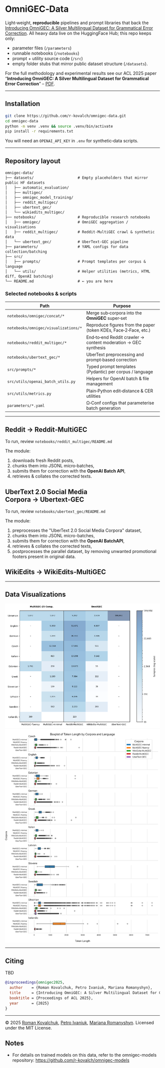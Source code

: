 # OmniGEC‑Data

Light‑weight, **reproducible** pipelines and prompt libraries that back the [Introducing OmniGEC: A Silver Multilingual Dataset for Grammatical Error Correction](https://huggingface.co/collections/lang-uk/omnigec-68095391ebef195ed6c0a5f3).
All heavy data live on the HuggingFace Hub; this repo keeps only:

* parameter files (`/parameters`)
* runnable notebooks (`/notebooks`)
* prompt + utility source code (`/src`)
* empty folder stubs that mirror public dataset structure (`/datasets`).

For the full methodology and experimental results see our ACL 2025 paper
“**Introducing OmniGEC: A Silver Multilingual Dataset for Grammatical Error Correction**” – [PDF](TBD).



---

## Installation

```bash
git clone https://github.com/r‑kovalch/omnigec-data.git
cd omnigec-data
python -m venv .venv && source .venv/bin/activate
pip install -r requirements.txt
```

You will need an `OPENAI_API_KEY` in `.env` for synthetic‑data scripts.

---

## Repository layout

```text
omnigec-data/
├── datasets/                    # Empty placeholders that mirror public HF datasets
│   ├── automatic_evaluation/
│   ├── multigec/
│   ├── omnigec_model_training/
│   ├── reddit_multigec/
│   ├── ubertext_gec/
│   └── wikiedits_multigec/
├── notebooks/                   # Reproducible research notebooks
│   ├── omnigec/                 # OmniGEC aggregation / visualisations
│   ├── reddit_multigec/         # Reddit‑MultiGEC crawl & synthetic data
│   └── ubertext_gec/            # UberText‑GEC pipeline
├── parameters/                  # YAML configs for data collection/batching
├── src/
│   ├── prompts/                 # Prompt templates per corpus & language
│   └── utils/                   # Helper utilities (metrics, HTML diff, OpenAI batching)
└── README.md                    # ← you are here
```

### Selected notebooks & scripts

| Path                                 | Purpose                                                          |
| ------------------------------------ | ---------------------------------------------------------------- |
| `notebooks/omnigec/concat/*`         | Merge sub‑corpora into the **OmniGEC** super‑set                 |
| `notebooks/omnigec/visualizations/*` | Reproduce figures from the paper (token KDEs, Face‑2‑Face, etc.) |
| `notebooks/reddit_multigec/*`        | End‑to‑end Reddit crawler → content moderation → GEC synthesis   |
| `notebooks/ubertext_gec/*`           | UberText preprocessing and prompt‑based correction               |
| `src/prompts/*`                      | Typed prompt templates (Pydantic) per corpus / language          |
| `src/utils/openai_batch_utils.py`    | Helpers for OpenAI batch & file management                       |
| `src/utils/metrics.py`               | Plain‑Python edit‑distance & CER utilities                       |
| `parameters/*.yaml`                  | Ω‑Conf configs that parameterise batch generation                |

---

## Reddit → Reddit‑MultiGEC

To run, review `notebooks/reddit_multigec/README.md`

The module:

1. downloads fresh Reddit posts,
2. chunks them into JSONL micro‑batches,
3. submits them for correction with the **OpenAI Batch API**,
4. retrieves & collates the corrected texts.

## UberText 2.0 Social Media Corpora → Ubertext‑GEC

To run, review `notebooks/ubertext_gec/README.md`

The module:

1. preprocesses the "UberText 2.0 Social Media Corpora" dataset,
2. chunks them into JSONL micro-batches,
3. submits them for correction with the **OpenAI BatchAPI**,
4. retrieves & collates the corrected texts,
5. postprocesses the parallel dataset, by removing unwanted promotional footers present in original data.

## WikiEdits → WikiEdits‑MultiGEC

---

## Data Visualizations

![corpus_data.png](pictures%2Fcorpus_data.png)
![box_per_language_and_corpora.png](pictures%2Fbox_per_language_and_corpora.png)

---

## Citing
TBD
```bibtex
@inproceedings{omnigec2025,
  author    = {Roman Kovalchuk, Petro Ivaniuk, Mariana Romanyshyn},
  title     = {Introducing OmniGEC: A Silver Multilingual Dataset for Grammatical Error Correction},
  booktitle = {Proceedings of ACL 2025},
  year      = {2025}
}
```

---

© 2025 [Roman Kovalchuk](https://huggingface.co/rkovalchuk), [Petro Ivaniuk](https://huggingface.co/peterua), [Mariana Romanyshyn](https://huggingface.co/mariana-scorp). Licensed under the MIT License.

## Notes

- For details on trained models on this data, refer to the omnigec-models repository: https://github.com/r-kovalch/omnigec-models

